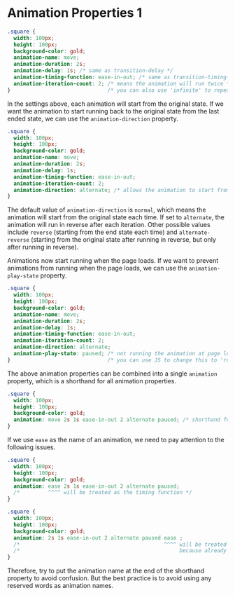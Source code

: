 # Animation Properties 1

```css
.square {
  width: 100px;
  height: 100px;
  background-color: gold;
  animation-name: move;
  animation-duration: 2s;
  animation-delay: 1s; /* same as transition-delay */
  animation-timing-function: ease-in-out; /* same as transition-timing-function */
  animation-iteration-count: 2; /* means the animation will run twice */
}                               /* you can also use 'infinite' to repeat indefinitely */
```

In the settings above, each animation will start from the original state. If we want the animation to start running back to the original state from the last ended state, we can use the `animation-direction` property.

```css
.square {
  width: 100px;
  height: 100px;
  background-color: gold;
  animation-name: move;
  animation-duration: 2s;
  animation-delay: 1s;
  animation-timing-function: ease-in-out;
  animation-iteration-count: 2;
  animation-direction: alternate; /* allows the animation to start from the end state */
}
```


The default value of `animation-direction` is `normal`, which means the animation will start from the original state each time. If set to `alternate`, the animation will run in reverse after each iteration. Other possible values include `reverse` (starting from the end state each time) and `alternate-reverse` (starting from the original state after running in reverse, but only after running in reverse).

Animations now start running when the page loads. If we want to prevent animations from running when the page loads, we can use the `animation-play-state` property.

```css
.square {
  width: 100px;
  height: 100px;
  background-color: gold;
  animation-name: move;
  animation-duration: 2s;
  animation-delay: 1s;
  animation-timing-function: ease-in-out;
  animation-iteration-count: 2;
  animation-direction: alternate;
  animation-play-state: paused; /* not running the animation at page load */
}                               /* you can use JS to change this to 'running' for starting the animation */
```

The above animation properties can be combined into a single `animation` property, which is a shorthand for all animation properties.

```css
.square {
  width: 100px;
  height: 100px;
  background-color: gold;
  animation: move 2s 1s ease-in-out 2 alternate paused; /* shorthand for all animation properties */
}
```

If we use `ease` as the name of an animation, we need to pay attention to the following issues.

```css
.square {
  width: 100px;
  height: 100px;
  background-color: gold;
  animation: ease 2s 1s ease-in-out 2 alternate paused;
  /*         ^^^^ will be treated as the timing function */
}
```

```css
.square {
  width: 100px;
  height: 100px;
  background-color: gold;
  animation: 2s 1s ease-in-out 2 alternate paused ease ;
  /*                                              ^^^^ will be treated as the animation name */
  /*                                                   because already have a timing function `ease-in-out` in front */
}
```

Therefore, try to put the animation name at the end of the shorthand property to avoid confusion. But the best practice is to avoid using any reserved words as animation names.



